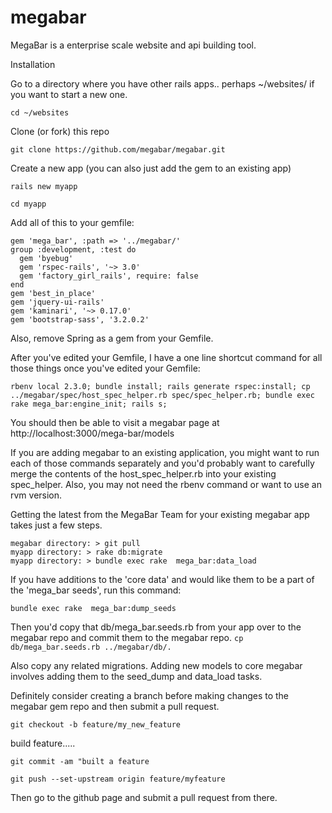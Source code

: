 megabar
=======

MegaBar is a enterprise scale website and api building tool. 

Installation

Go to a directory where you have other rails apps.. perhaps ~/websites/ if you want to start a new one.

```cd ~/websites```

Clone (or fork) this repo

```git clone https://github.com/megabar/megabar.git```

Create a new app (you can also just add the gem to an existing app)

```rails new myapp ```

```cd myapp```

Add all of this to your gemfile: 
```
gem 'mega_bar', :path => '../megabar/'
group :development, :test do
  gem 'byebug'
  gem 'rspec-rails', '~> 3.0'
  gem 'factory_girl_rails', require: false
end
gem 'best_in_place'
gem 'jquery-ui-rails'
gem 'kaminari', '~> 0.17.0'
gem 'bootstrap-sass', '3.2.0.2'

```
Also, remove Spring as a gem from your Gemfile. 

After you've edited your Gemfile, I have a one line shortcut command for all those things once you've edited your Gemfile:

```rbenv local 2.3.0; bundle install; rails generate rspec:install; cp ../megabar/spec/host_spec_helper.rb spec/spec_helper.rb; bundle exec rake mega_bar:engine_init; rails s;```

You should then be able to visit a megabar page at http://localhost:3000/mega-bar/models

If you are adding megabar to an existing application, you might want to run each of those commands separately and you'd probably want to carefully merge the contents of the host_spec_helper.rb into your existing spec_helper. Also, you may not need the rbenv command or want to use an rvm version.

Getting the latest from the MegaBar Team for your existing megabar app takes just a few steps.

```
megabar directory: > git pull
myapp directory: > rake db:migrate
myapp directory: > bundle exec rake  mega_bar:data_load
```

If you have additions to the 'core data' and would like them to be a part of the 'mega_bar seeds', run this command:

```bundle exec rake  mega_bar:dump_seeds```

Then you'd copy that db/mega_bar.seeds.rb from your app over to the megabar repo and commit them to the megabar repo. 
```cp db/mega_bar.seeds.rb ../megabar/db/.```

Also copy any related migrations. Adding new models to core megabar involves adding them to the seed_dump and data_load tasks. 

Definitely consider creating a branch before making changes to the megabar gem repo and then submit a pull request.

```git checkout -b feature/my_new_feature```

build feature.....

```git commit -am "built a feature ```

```git push --set-upstream origin feature/myfeature```

Then go to the github page and submit a pull request from there.


